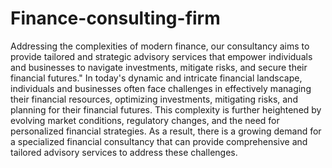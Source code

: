 # Finance-consulting-firm
Addressing the complexities of modern finance, our consultancy aims to provide tailored and strategic advisory services that empower individuals and businesses to navigate investments, mitigate risks, and secure their financial futures."
In today's dynamic and intricate financial landscape, individuals and businesses often face challenges in effectively managing their financial resources, optimizing investments, mitigating risks, and planning for their financial futures. This complexity is further heightened by evolving market conditions, regulatory changes, and the need for personalized financial strategies. As a result, there is a growing demand for a specialized financial consultancy that can provide comprehensive and tailored advisory services to address these challenges.
